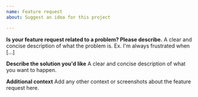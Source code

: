 ```yaml
---
name: Feature request
about: Suggest an idea for this project

---
```


<!-- 
Please read the "FAQ" section of the readme before requesting a feature: https://github.com/svbnet/Athame/blob/master/readme.md#faq
Please also search through the issues page, as someone may have already suggested that feature.
-->

**Is your feature request related to a problem? Please describe.**
A clear and concise description of what the problem is. Ex. I'm always frustrated when [...]

**Describe the solution you'd like**
A clear and concise description of what you want to happen.

**Additional context**
Add any other context or screenshots about the feature request here.
